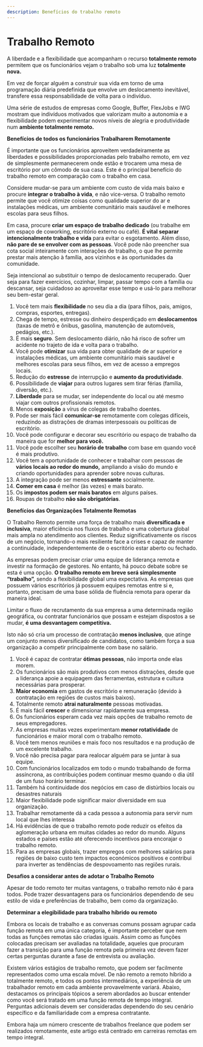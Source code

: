 ```yaml
---
description: Benefícios do trabalho remoto
---
```


# Trabalho Remoto

A liberdade e a flexibilidade que acompanham o recurso **totalmente remoto** permitem que os funcionários vejam o trabalho sob uma luz **totalmente nova.**

Em vez de forçar alguém a construir sua vida em torno de uma programação diária predefinida que envolve um deslocamento inevitável, transfere essa responsabilidade de volta para o indivíduo.

Uma série de estudos de empresas como Google, Buffer, FlexJobs e IWG mostram que indivíduos motivados que valorizam muito a autonomia e a flexibilidade podem experimentar novos níveis de alegria e produtividade num **ambiente totalmente remoto.**



**Benefícios de todos os funcionários Trabalharem Remotamente**

É importante que os funcionários aproveitem verdadeiramente as liberdades e possibilidades proporcionadas pelo trabalho remoto, em vez de simplesmente permanecerem onde estão e trocarem uma mesa de escritório por um cômodo de sua casa. Este é o principal benefício do trabalho remoto em comparação com o trabalho em casa.

Considere mudar-se para um ambiente com custo de vida mais baixo e procure **integrar o trabalho à vida**, e não vice-versa. O trabalho remoto permite que você otimize coisas como qualidade superior do ar e instalações médicas, um ambiente comunitário mais saudável e melhores escolas para seus filhos.

Em casa, procure **criar um espaço de trabalho dedicado** (ou trabalhe em um espaço de coworking, escritório externo ou café). **É vital separar intencionalmente trabalho e vida** para evitar o esgotamento. Além disso, **não pare de se envolver com as pessoas**. Você pode não preencher sua cota social inteiramente com interações de trabalho, o que lhe permite prestar mais atenção à família, aos vizinhos e às oportunidades da comunidade.

Seja intencional ao substituir o tempo de deslocamento recuperado. Quer seja para fazer exercícios, cozinhar, limpar, passar tempo com a família ou descansar, seja cuidadoso ao aproveitar esse tempo e usá-lo para melhorar seu bem-estar geral.

1. Você tem mais **flexibilidade** no seu dia a dia (para filhos, pais, amigos, compras, esportes, entregas).
2. Chega de tempo, estresse ou dinheiro desperdiçado em **deslocamentos** (taxas de metrô e ônibus, gasolina, manutenção de automóveis, pedágios, etc.).
3. É mais **seguro**. Sem deslocamento diário, não há risco de sofrer um acidente no trajeto de ida e volta para o trabalho.
4. Você pode **otimizar** sua vida para obter qualidade de ar superior e instalações médicas, um ambiente comunitário mais saudável e melhores escolas para seus filhos, em vez de acesso a empregos locais.
5. Redução do **estresse** de interrupção e **aumento da produtividade**.&#x20;
6. Possibilidade de **viajar** para outros lugares sem tirar férias (família, diversão, etc.).
7. **Liberdade** para se mudar, ser independente do local ou até mesmo viajar com outros profissionais remotos.
8. Menos **exposição** a vírus de colegas de trabalho doentes.
9. Pode ser mais fácil **comunicar-se** remotamente com colegas difíceis, reduzindo as distrações de dramas interpessoais ou políticas de escritório.
10. Você pode configurar e decorar seu escritório ou espaço de trabalho da maneira que for **melhor para você.**
11. Você pode escolher seu **horário de trabalho** com base em quando você é mais produtivo.&#x20;
12. Você tem a oportunidade de conhecer e trabalhar com pessoas de **vários locais ao redor do mundo,** ampliando a visão do mundo e criando oportunidades para aprender sobre novas culturas.&#x20;
13. A integração pode ser menos **estressante** socialmente.&#x20;
14. **Comer em casa** é melhor (às vezes) e mais barato.&#x20;
15. Os **impostos podem ser mais baratos** em alguns países.&#x20;
16. Roupas de trabalho **não são obrigatórias**.



**Benefícios das Organizações Totalmente Remotas**

O Trabalho Remoto permite uma força de trabalho mais **diversificada e inclusiva**, maior eficiência nos fluxos de trabalho e uma cobertura global mais ampla no atendimento aos clientes. Reduz significativamente os riscos de um negócio, tornando-o mais resiliente face a crises e capaz de manter a continuidade, independentemente de o escritório estar aberto ou fechado.

As empresas podem precisar criar uma equipe de liderança remota e investir na formação de gestores. No entanto, há pouco debate sobre se esta é uma opção. **O trabalho remoto em breve será simplesmente “trabalho”,** sendo a flexibilidade global uma expectativa. As empresas que possuem vários escritórios já possuem equipes remotas entre si e, portanto, precisam de uma base sólida de fluência remota para operar da maneira ideal.

Limitar o fluxo de recrutamento da sua empresa a uma determinada região geográfica, ou contratar funcionários que possam e estejam dispostos a se mudar, **é uma desvantagem competitiva.**

Isto não só cria um processo de contratação **menos inclusivo**, que atinge um conjunto menos diversificado de candidatos, como também força a sua organização a competir principalmente com base no salário.

1. Você é capaz de contratar **ótimas pessoas**, não importa onde elas morem.
2. Os funcionários são mais produtivos com menos distrações, desde que a liderança apoie a equipagem das ferramentas, estrutura e cultura necessárias para prosperar.
3. **Maior economia** em gastos de escritório e remuneração (devido à contratação em regiões de custos mais baixos).
4. Totalmente remoto **atrai naturalmente** pessoas motivadas.
5. É mais fácil **crescer** e dimensionar rapidamente sua empresa.
6. Os funcionários esperam cada vez mais opções de trabalho remoto de seus empregadores.
7. As empresas muitas vezes experimentam **menor rotatividade** de funcionários e maior moral com o trabalho remoto.
8. Você tem menos reuniões e mais foco nos resultados e na produção de um excelente trabalho.
9. Você não precisa pagar para realocar alguém para se juntar à sua equipe.
10. Com funcionários localizados em todo o mundo trabalhando de forma assíncrona, as contribuições podem continuar mesmo quando o dia útil de um fuso horário terminar.
11. Também há continuidade dos negócios em caso de distúrbios locais ou desastres naturais
12. Maior flexibilidade pode significar maior diversidade em sua organização.
13. Trabalhar remotamente dá a cada pessoa a autonomia para servir num local que lhes interessa&#x20;
14. Há evidências de que o trabalho remoto pode reduzir os efeitos da aglomeração urbana em muitas cidades ao redor do mundo. Alguns estados e países estão até oferecendo incentivos para encorajar o trabalho remoto.
15. Para as empresas globais, trazer empregos com melhores salários para regiões de baixo custo tem impactos económicos positivos e contribui para inverter as tendências de despovoamento nas regiões rurais.



**Desafios a considerar antes de adotar o Trabalho Remoto**

Apesar de todo remoto ter muitas vantagens, o trabalho remoto não é para todos. Pode trazer desvantagens para os funcionários dependendo de seu estilo de vida e preferências de trabalho, bem como da organização.&#x20;



**Determinar a elegibilidade para trabalho híbrido ou remoto**

Embora os locais de trabalho e as conversas comuns possam agrupar cada função remota em uma única categoria, é importante perceber que nem todas as funções remotas são criadas iguais. Assim como as funções colocadas precisam ser avaliadas na totalidade, aqueles que procuram fazer a transição para uma função remota pela primeira vez devem fazer certas perguntas durante a fase de entrevista ou avaliação.

Existem vários estágios de trabalho remoto, que podem ser facilmente representados como uma escala móvel. De não remoto a remoto híbrido a totalmente remoto, e todos os pontos intermediários, a experiência de um trabalhador remoto em cada ambiente provavelmente variará. Abaixo, destacamos os principais tópicos a serem abordados ao buscar entender como você será tratado em uma função remota de tempo integral. Perguntas adicionais devem ser consideradas dependendo do seu cenário específico e da familiaridade com a empresa contratante.

Embora haja um número crescente de trabalhos freelance que podem ser realizados remotamente, este artigo está centrado em carreiras remotas em tempo integral.

